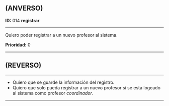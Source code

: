 ## (ANVERSO)

**ID:** 014 **registrar**
___

Quiero poder registrar a un nuevo profesor al sistema.

**Prioridad:** 0
___


## (REVERSO)
___

* Quiero que se guarde la información del registro.
* Quiero que solo pueda registrar a un nuevo profesor si se esta logeado al sistema como profesor *coordinador*.
___
